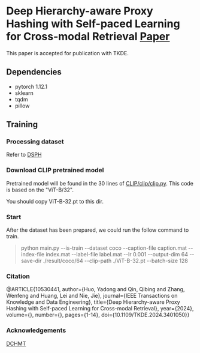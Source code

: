 # Deep Hierarchy-aware Proxy Hashing with Self-paced Learning for Cross-modal Retrieval [Paper](https://ieeexplore.ieee.org/document/10530441)
This paper is accepted for publication with TKDE.

## Dependencies

- pytorch 1.12.1
- sklearn
- tqdm
- pillow

## Training

### Processing dataset
Refer to [DSPH](https://github.com/QinLab-WFU/DSPH)

### Download CLIP pretrained model
Pretrained model will be found in the 30 lines of [CLIP/clip/clip.py](https://github.com/openai/CLIP/blob/main/clip/clip.py). This code is based on the "ViT-B/32".

You should copy ViT-B-32.pt to this dir.

### Start

After the dataset has been prepared, we could run the follow command to train.
> python main.py --is-train --dataset coco --caption-file caption.mat --index-file index.mat --label-file label.mat --lr 0.001 --output-dim 64 --save-dir ./result/coco/64 --clip-path ./ViT-B-32.pt --batch-size 128


### Citation
@ARTICLE{10530441,
  author={Huo, Yadong and Qin, Qibing and Zhang, Wenfeng and Huang, Lei and Nie, Jie},
  journal={IEEE Transactions on Knowledge and Data Engineering}, 
  title={Deep Hierarchy-aware Proxy Hashing with Self-paced Learning for Cross-modal Retrieval}, 
  year={2024},
  volume={},
  number={},
  pages={1-14},
  doi={10.1109/TKDE.2024.3401050}}


### Acknowledgements
[DCHMT](https://github.com/kalenforn/DCHMT)